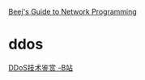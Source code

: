 [Beej's Guide to Network Programming](https://beej.us/guide/bgnet/html/)
# ddos
[DDoS技术鉴赏 -B站](https://www.bilibili.com/video/BV1KQ4y117nq)